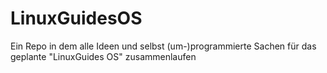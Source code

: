 # LinuxGuidesOS

Ein Repo in dem alle Ideen und selbst (um-)programmierte Sachen für das geplante "LinuxGuides OS" zusammenlaufen

